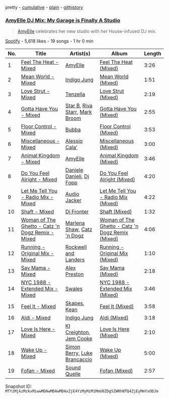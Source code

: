 pretty - [cumulative](/playlists/cumulative/37i9dQZF1DXe30kLtifvte.md) - [plain](/playlists/plain/37i9dQZF1DXe30kLtifvte) - [githistory](https://github.githistory.xyz/mackorone/spotify-playlist-archive/blob/main/playlists/plain/37i9dQZF1DXe30kLtifvte)

### [AmyElle DJ Mix: My Garage is Finally A Studio](https://open.spotify.com/playlist/37i9dQZF1DXe30kLtifvte)

> <a href="spotify:artist:1z1V8o4cq5VNtAU05T2q4W">AmyElle</a> celebrates her new studio with her House\-infused DJ mix.

[Spotify](https://open.spotify.com/user/spotify) - 5,618 likes - 19 songs - 1 hr 0 min

| No. | Title | Artist(s) | Album | Length |
|---|---|---|---|---|
| 1 | [Feel The Heat \- Mixed](https://open.spotify.com/track/7DXphNnKjYGnDGG5EkZbaG) | [AmyElle](https://open.spotify.com/artist/1z1V8o4cq5VNtAU05T2q4W) | [Feel The Heat \(Mixed\)](https://open.spotify.com/album/1YLEysAtoziFj6wq2Q2uj1) | 3:26 |
| 2 | [Mean World \- Mixed](https://open.spotify.com/track/3FE08Y50qxJQ79tRIgXN7I) | [Indigo Jung](https://open.spotify.com/artist/0Az3BmWqsJDMR78fdr0ExN) | [Mean World \(Mixed\)](https://open.spotify.com/album/0ouMSbUus0MTJa80NY6Rac) | 1:51 |
| 3 | [Love Strut \- Mixed](https://open.spotify.com/track/0NLiAsmQ31O2elTQGsAD7z) | [Tenzella](https://open.spotify.com/artist/3CyQmSqQ54BXTXWNfSWeob) | [Love Strut \(Mixed\)](https://open.spotify.com/album/2eGOdWt2zKr9HCNwgZ6Sac) | 2:19 |
| 4 | [Gotta Have You \- Mixed](https://open.spotify.com/track/65NYPxAzzdCVE2xGx7oEVZ) | [Star B](https://open.spotify.com/artist/6VsJbZqteZahl2iEzvnClt), [Riva Starr](https://open.spotify.com/artist/1TRFAJu3Cw64APToZaGk9D), [Mark Broom](https://open.spotify.com/artist/56HBXB2JoYhf04oMeko90l) | [Gotta Have You \(Mixed\)](https://open.spotify.com/album/1vYswsXTl2VRkLq7Fj7Uiu) | 2:55 |
| 5 | [Floor Control \- Mixed](https://open.spotify.com/track/3nZnvuN1mlAeoYBrPSQ0nV) | [Bubba](https://open.spotify.com/artist/32DwHSgwIkq0ZFIpjxpu9c) | [Floor Control \(Mixed\)](https://open.spotify.com/album/3EAQEOKjQvIFOG0KTnO3sd) | 3:53 |
| 6 | [Miscellaneous \- Mixed](https://open.spotify.com/track/2xRzTnwu7LRuPqSnVChVZe) | [Alessio Cala'](https://open.spotify.com/artist/4AP7JhKdZAguEjw84OlM9b) | [Miscellaneous \(Mixed\)](https://open.spotify.com/album/26qhFi6MJAVDu3ybSIR9Nr) | 3:00 |
| 7 | [Animal Kingdom \- Mixed](https://open.spotify.com/track/32AutbPir1CMLqCpWCbidw) | [AmyElle](https://open.spotify.com/artist/1z1V8o4cq5VNtAU05T2q4W) | [Animal Kingdom \(Mixed\)](https://open.spotify.com/album/6PzFzizFkz3GngksE01DQJ) | 3:46 |
| 8 | [Do You Feel Alright \- Mixed](https://open.spotify.com/track/5a8iU72dlxx8BNCBrRIMGf) | [Daniele Danieli](https://open.spotify.com/artist/23MZ3ueLKTQb2CHCe6fRiV), [Dj Fopp](https://open.spotify.com/artist/0Ik6UxWO96F8r1DGqLz6A9) | [Do You Feel Alright \(Mixed\)](https://open.spotify.com/album/2nhPmglt13JcPRzxr8GgAZ) | 4:20 |
| 9 | [Let Me Tell You \- Radio Mix \- Mixed](https://open.spotify.com/track/66IIyoMFw8q16sEPIIGe3X) | [Audio Jacker](https://open.spotify.com/artist/7F3GTgmyFCXZUJmUoIspZQ) | [Let Me Tell You \- Radio Mix \(Mixed\)](https://open.spotify.com/album/72MU8XSq2UdFqDCqICuamC) | 4:22 |
| 10 | [Shaft \- Mixed](https://open.spotify.com/track/5gr8DiZubRgmLr27J1gzw2) | [Dj Fronter](https://open.spotify.com/artist/4n0PBuUsK3WQlZRJnaQjr2) | [Shaft \(Mixed\)](https://open.spotify.com/album/2SPzo7HysCTRx16Srbrwz4) | 1:32 |
| 11 | [Woman of The Ghetto \- Catz 'n Dogz Remix \- Mixed](https://open.spotify.com/track/3ZBaLGsjmFgyY7edGZC0zL) | [Marlena Shaw](https://open.spotify.com/artist/0hirZ8kPPdM9pzXpoagB4w), [Catz 'n Dogz](https://open.spotify.com/artist/5tYqFEuFELxnJZgGmmsfSh) | [Woman of The Ghetto \- Catz 'n Dogz Remix \(Mixed\)](https://open.spotify.com/album/6t8zUiG1MKlom3AV8joBpL) | 4:06 |
| 12 | [Running \- Original Mix \- Mixed](https://open.spotify.com/track/2rWG8ItbGWFNWbQE6dcFdI) | [Rockwell and Landers](https://open.spotify.com/artist/7czXFahPlcRI3SAaWSuD6c) | [Running \- Original Mix \(Mixed\)](https://open.spotify.com/album/54zcg4GDo2dgmrbOpcaS1s) | 1:10 |
| 13 | [Say Mama \- Mixed](https://open.spotify.com/track/0IqeTZ5ciJVL6Je7ms2SMv) | [Alex Preston](https://open.spotify.com/artist/0f8HuVIxsHG6bnEZsz0RuD) | [Say Mama \(Mixed\)](https://open.spotify.com/album/5snA6eXGlkqty0qrMlA7NO) | 2:18 |
| 14 | [NYC 1988 \- Extended Mix \- Mixed](https://open.spotify.com/track/3WGB4A0T2sZbIBqv5TDWbY) | [Swales](https://open.spotify.com/artist/6XK8QXfi1PLT60pBkFeBy7) | [NYC 1988 \- Extended Mix \(Mixed\)](https://open.spotify.com/album/3YHvVSxesepU0HYNfamDKB) | 3:46 |
| 15 | [Feel It \- Mixed](https://open.spotify.com/track/2IT8dQIIY5Tu8D8kg8MQ0Z) | [Skapes](https://open.spotify.com/artist/4RdHsZecp3xAk5ktnJULkB), [Kean](https://open.spotify.com/artist/2wkAel5WXBF0XA75mVVWyO) | [Feel It \(Mixed\)](https://open.spotify.com/album/6yRXcBcpfiYWBPT6vUui2T) | 3:58 |
| 16 | [Aldi \- Mixed](https://open.spotify.com/track/2uCYMzVUm7CXNKKBRG2bNF) | [Indigo Jung](https://open.spotify.com/artist/0Az3BmWqsJDMR78fdr0ExN) | [Aldi \(Mixed\)](https://open.spotify.com/album/67nz20qEB5aGnXUvPES3k2) | 3:18 |
| 17 | [Love Is Here \- Mixed](https://open.spotify.com/track/3UabK8Vp8py5F4l8y42epg) | [KI Creighton](https://open.spotify.com/artist/54fZiNN8CtExTWCj5Gbeu4), [Jem Cooke](https://open.spotify.com/artist/0AkL5tzM3UsDlWak9E0OwH) | [Love Is Here \(Mixed\)](https://open.spotify.com/album/021rgPIrgHCngNbMS8a13R) | 2:10 |
| 18 | [Wake Up \- Mixed](https://open.spotify.com/track/7CjUPUAjWdfiD5Rqb5yUiq) | [Simon Berry](https://open.spotify.com/artist/6kcnXHswc37i4UuyoYKlUa), [Luke Brancaccio](https://open.spotify.com/artist/1Wtioib1IFtGZHOJEZCwqr) | [Wake Up \(Mixed\)](https://open.spotify.com/album/2MVZ47lWQXXb5MLySIQtai) | 5:00 |
| 19 | [Fofan \- Mixed](https://open.spotify.com/track/0t5lpzcR69TLjOOSCgGTSM) | [Sound Quelle](https://open.spotify.com/artist/5mdTuNl23tON1WlsVbvD18) | [Fofan \(Mixed\)](https://open.spotify.com/album/0zaHw6fsznjw747MccFFVS) | 2:57 |

Snapshot ID: `MTYzMjkzMzkxMiwwMDAwMDAwMDAxZjE4YzMyMzM1MmU0ZDg5ZWRhNTQ4ZjEyMmYxODJm`
